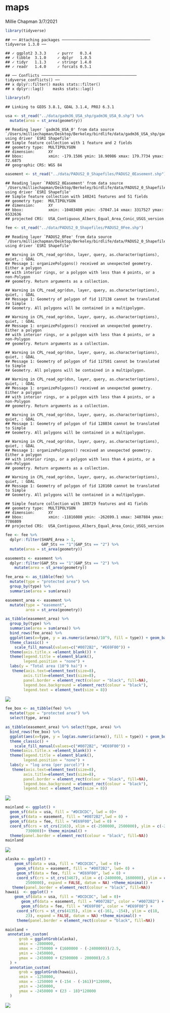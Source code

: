 maps
================
Millie Chapman
3/7/2021

``` r
library(tidyverse)
```

    ## ── Attaching packages ─────────────────────────────────────── tidyverse 1.3.0 ──

    ## ✓ ggplot2 3.3.3     ✓ purrr   0.3.4
    ## ✓ tibble  3.1.0     ✓ dplyr   1.0.5
    ## ✓ tidyr   1.1.3     ✓ stringr 1.4.0
    ## ✓ readr   1.4.0     ✓ forcats 0.5.1

    ## ── Conflicts ────────────────────────────────────────── tidyverse_conflicts() ──
    ## x dplyr::filter() masks stats::filter()
    ## x dplyr::lag()    masks stats::lag()

``` r
library(sf)
```

    ## Linking to GEOS 3.8.1, GDAL 3.1.4, PROJ 6.3.1

``` r
usa <- st_read("../data/gadm36_USA_shp/gadm36_USA_0.shp") %>%
  mutate(area = st_area(geometry)) 
```

    ## Reading layer `gadm36_USA_0' from data source `/Users/milliechapman/Desktop/Berkeley/birdlife/data/gadm36_USA_shp/gadm36_USA_0.shp' using driver `ESRI Shapefile'
    ## Simple feature collection with 1 feature and 2 fields
    ## geometry type:  MULTIPOLYGON
    ## dimension:      XY
    ## bbox:           xmin: -179.1506 ymin: 18.90986 xmax: 179.7734 ymax: 72.6875
    ## geographic CRS: WGS 84

``` r
easement <- st_read("../data/PADUS2_0_Shapefiles/PADUS2_0Easement.shp")
```

    ## Reading layer `PADUS2_0Easement' from data source `/Users/milliechapman/Desktop/Berkeley/birdlife/data/PADUS2_0_Shapefiles/PADUS2_0Easement.shp' using driver `ESRI Shapefile'
    ## Simple feature collection with 140241 features and 51 fields
    ## geometry type:  MULTIPOLYGON
    ## dimension:      XY
    ## bbox:           xmin: -10403400 ymin: -57047.14 xmax: 3317527 ymax: 6532636
    ## projected CRS:  USA_Contiguous_Albers_Equal_Area_Conic_USGS_version

``` r
fee <- st_read("../data/PADUS2_0_Shapefiles/PADUS2_0Fee.shp")
```

    ## Reading layer `PADUS2_0Fee' from data source `/Users/milliechapman/Desktop/Berkeley/birdlife/data/PADUS2_0_Shapefiles/PADUS2_0Fee.shp' using driver `ESRI Shapefile'

    ## Warning in CPL_read_ogr(dsn, layer, query, as.character(options), quiet, : GDAL
    ## Message 1: organizePolygons() received an unexpected geometry. Either a polygon
    ## with interior rings, or a polygon with less than 4 points, or a non-Polygon
    ## geometry. Return arguments as a collection.

    ## Warning in CPL_read_ogr(dsn, layer, query, as.character(options), quiet, : GDAL
    ## Message 1: Geometry of polygon of fid 117138 cannot be translated to Simple
    ## Geometry. All polygons will be contained in a multipolygon.

    ## Warning in CPL_read_ogr(dsn, layer, query, as.character(options), quiet, : GDAL
    ## Message 1: organizePolygons() received an unexpected geometry. Either a polygon
    ## with interior rings, or a polygon with less than 4 points, or a non-Polygon
    ## geometry. Return arguments as a collection.

    ## Warning in CPL_read_ogr(dsn, layer, query, as.character(options), quiet, : GDAL
    ## Message 1: Geometry of polygon of fid 117581 cannot be translated to Simple
    ## Geometry. All polygons will be contained in a multipolygon.

    ## Warning in CPL_read_ogr(dsn, layer, query, as.character(options), quiet, : GDAL
    ## Message 1: organizePolygons() received an unexpected geometry. Either a polygon
    ## with interior rings, or a polygon with less than 4 points, or a non-Polygon
    ## geometry. Return arguments as a collection.

    ## Warning in CPL_read_ogr(dsn, layer, query, as.character(options), quiet, : GDAL
    ## Message 1: Geometry of polygon of fid 128034 cannot be translated to Simple
    ## Geometry. All polygons will be contained in a multipolygon.

    ## Warning in CPL_read_ogr(dsn, layer, query, as.character(options), quiet, : GDAL
    ## Message 1: organizePolygons() received an unexpected geometry. Either a polygon
    ## with interior rings, or a polygon with less than 4 points, or a non-Polygon
    ## geometry. Return arguments as a collection.

    ## Warning in CPL_read_ogr(dsn, layer, query, as.character(options), quiet, : GDAL
    ## Message 1: Geometry of polygon of fid 128160 cannot be translated to Simple
    ## Geometry. All polygons will be contained in a multipolygon.

    ## Simple feature collection with 180729 features and 41 fields
    ## geometry type:  MULTIPOLYGON
    ## dimension:      XY
    ## bbox:           xmin: -11816080 ymin: -262699.1 xmax: 3407884 ymax: 7786809
    ## projected CRS:  USA_Contiguous_Albers_Equal_Area_Conic_USGS_version

``` r
fee <- fee %>% 
  dplyr::filter(SHAPE_Area > 1,
                GAP_Sts == "1"|GAP_Sts == "2") %>%
  mutate(area = st_area(geometry))
```

``` r
easements <- easement %>% 
  dplyr::filter(GAP_Sts == "1"|GAP_Sts == "2") %>%
    mutate(area = st_area(geometry))
```

``` r
fee_area <- as_tibble(fee) %>% 
  mutate(type = "protected area") %>%
  group_by(type) %>%
  summarise(area = sum(area))

easement_area <- easement %>% 
  mutate(type = "easement",
         area = st_area(geometry))
```

``` r
as_tibble(easement_area) %>%
  group_by(type) %>%
  summarise(area = sum(area)) %>%
  bind_rows(fee_area) %>%
  ggplot(aes(x=type, y = as.numeric(area)/10^9, fill = type)) + geom_bar(stat= "identity") + 
  theme_classic() +
    scale_fill_manual(values=c("#0072B2", "#E69F00")) +
  theme(axis.title.x =element_blank()) +
  theme(legend.title = element_blank(),
        legend.position = "none") +
  labs(y = "Total area (10^9 ha)") +
   theme(axis.text=element_text(size=8),
        axis.title=element_text(size=8),
        panel.border = element_rect(colour = "black", fill=NA),
        legend.box.background = element_rect(colour = "black"),
        legend.text = element_text(size = 8))
```

![](maps_files/figure-gfm/area_plot-1.png)<!-- -->

``` r
fee_box <- as_tibble(fee) %>%
  mutate(type = "protected area") %>%
  select(type, area)
```

``` r
as_tibble(easement_area) %>% select(type, area) %>%
  bind_rows(fee_box) %>%
  ggplot(aes(x=type, y = log(as.numeric(area)), fill = type)) + geom_boxplot() +
  theme_classic() +
    scale_fill_manual(values=c("#0072B2", "#E69F00")) +
  theme(axis.title.x =element_blank()) +
  theme(legend.title = element_blank(),
        legend.position = "none") +
  labs(y = "log area (per parcel)") +
   theme(axis.text=element_text(size=8),
        axis.title=element_text(size=8),
        panel.border = element_rect(colour = "black", fill=NA),
        legend.box.background = element_rect(colour = "black"),
        legend.text = element_text(size = 8))
```

![](maps_files/figure-gfm/box_plot-1.png)<!-- -->

``` r
mainland <- ggplot() + 
  geom_sf(data = usa, fill = "#DCDCDC", lwd = 0)+
  geom_sf(data = easement, fill = "#0072B2",lwd = 0) +
  geom_sf(data = fee, fill = "#E69F00",lwd = 0) +
  coord_sf(crs = st_crs(2163), xlim = c(-2500000, 2500000), ylim = c(-2300000, 
         730000))+ theme_minimal() +
  theme(panel.border = element_rect(colour = "black", fill=NA))
mainland
```

![](maps_files/figure-gfm/unnamed-chunk-8-1.png)<!-- -->

``` r
alaska <- ggplot() +
    geom_sf(data = usa, fill = "#DCDCDC", lwd = 0)+
     geom_sf(data = easement, fill = "#0072B2", lwd= 0) +
     geom_sf(data = fee, fill = "#E69F00", lwd = 0) +
     coord_sf(crs = st_crs(3467), xlim = c(-2400000, 1600000), ylim = c(200000, 
         2500000), expand = FALSE, datum = NA) +theme_minimal() +
   theme(panel.border = element_rect(colour = "black", fill=NA))
hawaii  <- ggplot() +
    geom_sf(data = usa, fill = "#DCDCDC", lwd = 0)+
       geom_sf(data = easement, fill = "#0072B2", color = "#0072B2") +
       geom_sf(data = fee, fill = "#E69F00", color = "#E69F00") +
     coord_sf(crs = st_crs(4135), xlim = c(-161, -154), ylim = c(18, 
         23), expand = FALSE, datum = NA) +theme_minimal() +
     theme(panel.border = element_rect(colour = "black", fill=NA))
```

``` r
mainland +
 annotation_custom(
      grob = ggplotGrob(alaska),
      xmin = -2800000,
      xmax = -2750000 + (1600000 - (-2400000))/2.5,
      ymin = -2450000,
      ymax = -2450000 + (2500000 - 200000)/2.5
  ) +
  annotation_custom(
      grob = ggplotGrob(hawaii),
      xmin = -1250000,
      xmax = -1250000 + (-154 - (-161))*120000,
      ymin = -2450000,
      ymax = -2450000 + (23 - 18)*120000
  )
```

![](maps_files/figure-gfm/unnamed-chunk-10-1.png)<!-- -->
